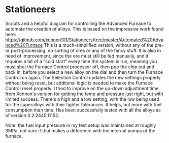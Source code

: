 # Stationeers
Scripts and a helpful diagram for controlling the Advanced Furnace to automate the creation of alloys. This is based on the impressive work found here:
https://github.com/xennon101/Stationeers/tree/master/Automated%20Advanced%20Furnace
This is a much-simplified version, without any of the pre- or post-processing, no sorting of ores or any of the fancy stuff.  It is also in need of improvement, since the ore must still be fed manually, and it requires a bit of a "cold start" every time the system is run, meaning you must shut the Furnace Control processor off, then pop the chip out and back in, before you select a new alloy on the dial and then turn the Furnace Control on again.  The Selection Control updates the new settings properly without being reset, but additonal logic is needed to make the Furnace Control reset properly. I tried to improve on the up-down adjustment time from Xennon's version for getting the temp and pressure just right, but with limited success. There's a high and a low setting, with the low being used for the superalloys with their tighter tolerances. It helps, but more with fuel consumption than time. Has been successfully tested with all the alloys as of version 0.2.2445.11152.

Note: the fuel input pressure in my test setup was maintained at roughly 3MPa, not sure if that makes a difference with the internal pumps of the furnace.
